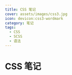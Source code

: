 ```yaml
---
title: CSS 笔记
cover: assets/images/css3.jpg
icon: devicon:css3-wordmark
category: 笔记
tags:
  - CSS
  - SCSS
  - 语法
---
```


# CSS 笔记